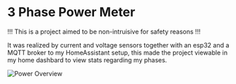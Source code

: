 # 3 Phase Power Meter
!!! This is a project aimed to be non-intruisive for safety reasons !!!

It was realized by current and voltage sensors together with an esp32 and a MQTT broker to my HomeAssistant setup,
this made the project viewable in my home dashbard to view stats regarding my phases.

![Power Overview](https://github.com/user-attachments/assets/52168252-8e3e-4eb9-8467-e92af6911c2e)
